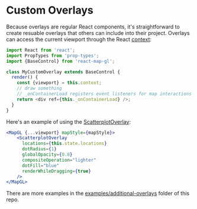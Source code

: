# Custom Overlays

Because overlays are regular React components, it's straightforward to create
resuable overlays that others can include into their project. Overlays can access
the current viewport through the React [context](https://facebook.github.io/react/docs/context.html):

```js
import React from 'react';
import PropTypes from 'prop-types';
import {BaseControl} from 'react-map-gl';

class MyCustomOverlay extends BaseControl {
  render() {
    const {viewport} = this.context;
    // draw something
    // _onContainerLoad registers event listeners for map interactions
    return <div ref={this._onContainerLoad} />;
  }
}
```

Here's an example of using the [ScatterplotOverlay](https://github.com/uber/react-map-gl/blob/3.3-release/examples/additional-overlays/scatterplot-overlay.js):

```jsx
<MapGL {...viewport} mapStyle={mapStyle}>
    <ScatterplotOverlay
      locations={this.state.locations}
      dotRadius={1}
      globalOpacity={0.8}
      compositeOperation="lighter"
      dotFill="blue"
      renderWhileDragging={true}
    />
</MapGL>
```

There are more examples in the [examples/additional-overlays](https://github.com/uber/react-map-gl/tree/3.3-release/examples/additional-overlays) folder of this repo.
